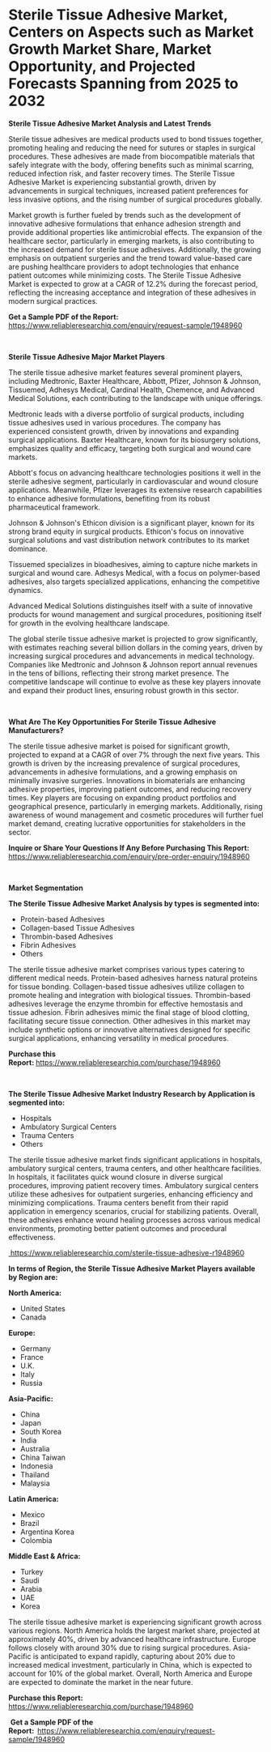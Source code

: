 <p><h1>Sterile Tissue Adhesive Market, Centers on Aspects such as Market Growth Market Share, Market Opportunity, and Projected Forecasts Spanning from 2025 to 2032</h1></p><p><strong>Sterile Tissue Adhesive Market Analysis and Latest Trends</strong></p>
<p><p>Sterile tissue adhesives are medical products used to bond tissues together, promoting healing and reducing the need for sutures or staples in surgical procedures. These adhesives are made from biocompatible materials that safely integrate with the body, offering benefits such as minimal scarring, reduced infection risk, and faster recovery times. The Sterile Tissue Adhesive Market is experiencing substantial growth, driven by advancements in surgical techniques, increased patient preferences for less invasive options, and the rising number of surgical procedures globally.</p><p>Market growth is further fueled by trends such as the development of innovative adhesive formulations that enhance adhesion strength and provide additional properties like antimicrobial effects. The expansion of the healthcare sector, particularly in emerging markets, is also contributing to the increased demand for sterile tissue adhesives. Additionally, the growing emphasis on outpatient surgeries and the trend toward value-based care are pushing healthcare providers to adopt technologies that enhance patient outcomes while minimizing costs. The Sterile Tissue Adhesive Market is expected to grow at a CAGR of 12.2% during the forecast period, reflecting the increasing acceptance and integration of these adhesives in modern surgical practices.</p></p>
<p><strong>Get a Sample PDF of the Report:&nbsp;</strong> <a href="https://www.reliableresearchiq.com/enquiry/request-sample/1948960?utm_campaign=2288&utm_medium=2&utm_source=Github&utm_content=ia&utm_term=19042025&utm_id=sterile-tissue-adhesive">https://www.reliableresearchiq.com/enquiry/request-sample/1948960</a></p>
<p>&nbsp;</p>
<p><strong>Sterile Tissue Adhesive Major Market Players</strong></p>
<p><p>The sterile tissue adhesive market features several prominent players, including Medtronic, Baxter Healthcare, Abbott, Pfizer, Johnson & Johnson, Tissuemed, Adhesys Medical, Cardinal Health, Chemence, and Advanced Medical Solutions, each contributing to the landscape with unique offerings.</p><p>Medtronic leads with a diverse portfolio of surgical products, including tissue adhesives used in various procedures. The company has experienced consistent growth, driven by innovations and expanding surgical applications. Baxter Healthcare, known for its biosurgery solutions, emphasizes quality and efficacy, targeting both surgical and wound care markets.</p><p>Abbott's focus on advancing healthcare technologies positions it well in the sterile adhesive segment, particularly in cardiovascular and wound closure applications. Meanwhile, Pfizer leverages its extensive research capabilities to enhance adhesive formulations, benefiting from its robust pharmaceutical framework.</p><p>Johnson & Johnson's Ethicon division is a significant player, known for its strong brand equity in surgical products. Ethicon's focus on innovative surgical solutions and vast distribution network contributes to its market dominance.</p><p>Tissuemed specializes in bioadhesives, aiming to capture niche markets in surgical and wound care. Adhesys Medical, with a focus on polymer-based adhesives, also targets specialized applications, enhancing the competitive dynamics.</p><p>Advanced Medical Solutions distinguishes itself with a suite of innovative products for wound management and surgical procedures, positioning itself for growth in the evolving healthcare landscape.</p><p>The global sterile tissue adhesive market is projected to grow significantly, with estimates reaching several billion dollars in the coming years, driven by increasing surgical procedures and advancements in medical technology. Companies like Medtronic and Johnson & Johnson report annual revenues in the tens of billions, reflecting their strong market presence. The competitive landscape will continue to evolve as these key players innovate and expand their product lines, ensuring robust growth in this sector.</p></p>
<p>&nbsp;</p>
<p><strong>What Are The Key Opportunities For Sterile Tissue Adhesive Manufacturers?</strong></p>
<p><p>The sterile tissue adhesive market is poised for significant growth, projected to expand at a CAGR of over 7% through the next five years. This growth is driven by the increasing prevalence of surgical procedures, advancements in adhesive formulations, and a growing emphasis on minimally invasive surgeries. Innovations in biomaterials are enhancing adhesive properties, improving patient outcomes, and reducing recovery times. Key players are focusing on expanding product portfolios and geographical presence, particularly in emerging markets. Additionally, rising awareness of wound management and cosmetic procedures will further fuel market demand, creating lucrative opportunities for stakeholders in the sector.</p></p>
<p><strong>Inquire or Share Your Questions If Any Before Purchasing This Report:</strong> <a href="https://www.reliableresearchiq.com/enquiry/pre-order-enquiry/1948960?utm_campaign=2288&utm_medium=2&utm_source=Github&utm_content=ia&utm_term=19042025&utm_id=sterile-tissue-adhesive">https://www.reliableresearchiq.com/enquiry/pre-order-enquiry/1948960</a></p>
<p>&nbsp;</p>
<p><strong>Market Segmentation</strong></p>
<p><strong>The Sterile Tissue Adhesive Market Analysis by types is segmented into:</strong></p>
<p><ul><li>Protein-based Adhesives</li><li>Collagen-based Tissue Adhesives</li><li>Thrombin-based Adhesives</li><li>Fibrin Adhesives</li><li>Others</li></ul></p>
<p><p>The sterile tissue adhesive market comprises various types catering to different medical needs. Protein-based adhesives harness natural proteins for tissue bonding. Collagen-based tissue adhesives utilize collagen to promote healing and integration with biological tissues. Thrombin-based adhesives leverage the enzyme thrombin for effective hemostasis and tissue adhesion. Fibrin adhesives mimic the final stage of blood clotting, facilitating secure tissue connection. Other adhesives in this market may include synthetic options or innovative alternatives designed for specific surgical applications, enhancing versatility in medical procedures.</p></p>
<p><strong>Purchase this Report:&nbsp;</strong><a href="https://www.reliableresearchiq.com/purchase/1948960?utm_campaign=2288&utm_medium=2&utm_source=Github&utm_content=ia&utm_term=19042025&utm_id=sterile-tissue-adhesive">https://www.reliableresearchiq.com/purchase/1948960</a></p>
<p>&nbsp;</p>
<p><strong>The Sterile Tissue Adhesive Market Industry Research by Application is segmented into:</strong></p>
<p><ul><li>Hospitals</li><li>Ambulatory Surgical Centers</li><li>Trauma Centers</li><li>Others</li></ul></p>
<p><p>The sterile tissue adhesive market finds significant applications in hospitals, ambulatory surgical centers, trauma centers, and other healthcare facilities. In hospitals, it facilitates quick wound closure in diverse surgical procedures, improving patient recovery times. Ambulatory surgical centers utilize these adhesives for outpatient surgeries, enhancing efficiency and minimizing complications. Trauma centers benefit from their rapid application in emergency scenarios, crucial for stabilizing patients. Overall, these adhesives enhance wound healing processes across various medical environments, promoting better patient outcomes and procedural effectiveness.</p></p>
<p><a href="https://www.reliableresearchiq.com/sterile-tissue-adhesive-r1948960?utm_campaign=2288&utm_medium=2&utm_source=Github&utm_content=ia&utm_term=19042025&utm_id=sterile-tissue-adhesive">&nbsp;https://www.reliableresearchiq.com/sterile-tissue-adhesive-r1948960</a></p>
<p><strong>In terms of Region, the Sterile Tissue Adhesive Market Players available by Region are:</strong></p>
<p>
    <p> <strong> North America: </strong>
        <ul>
            <li>United States</li>
            <li>Canada</li>
        </ul>
        </p> 
    <p> <strong> Europe: </strong>
        <ul>
            <li>Germany</li>
            <li>France</li>
            <li>U.K.</li>
            <li>Italy</li>
            <li>Russia</li>
        </ul>
        </p> 
    <p> <strong> Asia-Pacific: </strong>
        <ul>
            <li>China</li>
            <li>Japan</li>
            <li>South Korea</li>
            <li>India</li>
            <li>Australia</li>
            <li>China Taiwan</li>
            <li>Indonesia</li>
            <li>Thailand</li>
            <li>Malaysia</li>
        </ul>
        </p> 
    <p> <strong> Latin America: </strong>
        <ul>
            <li>Mexico</li>
            <li>Brazil</li>
            <li>Argentina Korea</li>
            <li>Colombia</li>
        </ul>
        </p> 
    <p> <strong> Middle East & Africa: </strong>
        <ul>
            <li>Turkey</li>
            <li>Saudi</li>
            <li>Arabia</li>
            <li>UAE</li>
            <li>Korea</li>
        </ul>
    </p>
    </p>
<p><p>The sterile tissue adhesive market is experiencing significant growth across various regions. North America holds the largest market share, projected at approximately 40%, driven by advanced healthcare infrastructure. Europe follows closely with around 30% due to rising surgical procedures. Asia-Pacific is anticipated to expand rapidly, capturing about 20% due to increased medical investment, particularly in China, which is expected to account for 10% of the global market. Overall, North America and Europe are expected to dominate the market in the near future.</p></p>
<p><strong>Purchase this Report: </strong><a href="https://www.reliableresearchiq.com/purchase/1948960?utm_campaign=2288&utm_medium=2&utm_source=Github&utm_content=ia&utm_term=19042025&utm_id=sterile-tissue-adhesive">https://www.reliableresearchiq.com/purchase/1948960</a></p>
<p>&nbsp;<strong>Get a Sample PDF of the Report:&nbsp;&nbsp;</strong><a href="https://www.reliableresearchiq.com/enquiry/request-sample/1948960?utm_campaign=2288&utm_medium=2&utm_source=Github&utm_content=ia&utm_term=19042025&utm_id=sterile-tissue-adhesive">https://www.reliableresearchiq.com/enquiry/request-sample/1948960</a></p>
<p><strong></strong></p>
<p><p></p><p></p><p></p></p>
